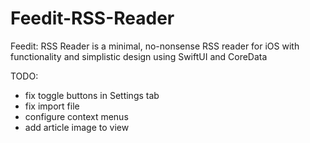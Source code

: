 # Feedit-RSS-Reader 

Feedit: RSS Reader is a minimal, no-nonsense RSS reader for iOS with functionality and simplistic design using SwiftUI and CoreData

TODO:
- fix toggle buttons in Settings tab
- fix import file
- configure context menus
- add article image to view


